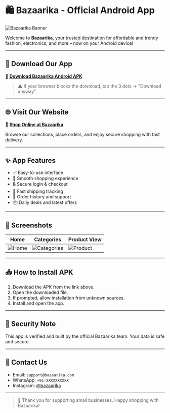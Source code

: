 # 🛍️ Bazaarika - Official Android App

![Bazaarika Banner](https://i.postimg.cc/gJSdwtZz/Picsart-25-07-06-09-37-13-906.png)

Welcome to **Bazaarika**, your trusted destination for affordable and trendy fashion, electronics, and more – now on your Android device!

---

## 📲 Download Our App

🔗 [**Download Bazaarika Android APK**](https://yourusername.github.io/bazaarika/bazaarika.apk)

> ⚠️ If your browser blocks the download, tap the 3 dots → "Download anyway".

---

## 🌐 Visit Our Website

🛒 [**Shop Online at Bazaarika**](https://mybazaarika.myshopify.com)

Browse our collections, place orders, and enjoy secure shopping with fast delivery.

---

## ✨ App Features

- ✅ Easy-to-use interface
- 🛒 Smooth shopping experience
- 🔒 Secure login & checkout
- 🚚 Fast shipping tracking
- 🧾 Order history and support
- 📦 Daily deals and latest offers

---

## 📸 Screenshots

| Home | Categories | Product View |
|------|------------|--------------|
| ![Home](https://your-image-url-home.com) | ![Categories](https://your-image-url-cat.com) | ![Product](https://your-image-url-prod.com) |

---

## 📥 How to Install APK

1. Download the APK from the link above.
2. Open the downloaded file.
3. If prompted, allow installation from unknown sources.
4. Install and open the app.

---

## 🔐 Security Note

This app is verified and built by the official Bazaarika team. Your data is safe and secure.

---

## 📧 Contact Us

- Email: `support@bazaarika.com`
- WhatsApp: `+91-XXXXXXXXXX`
- Instagram: [@bazaarika](https://instagram.com/bazaarika)

---

> 💖 Thank you for supporting small businesses. Happy shopping with Bazaarika!

